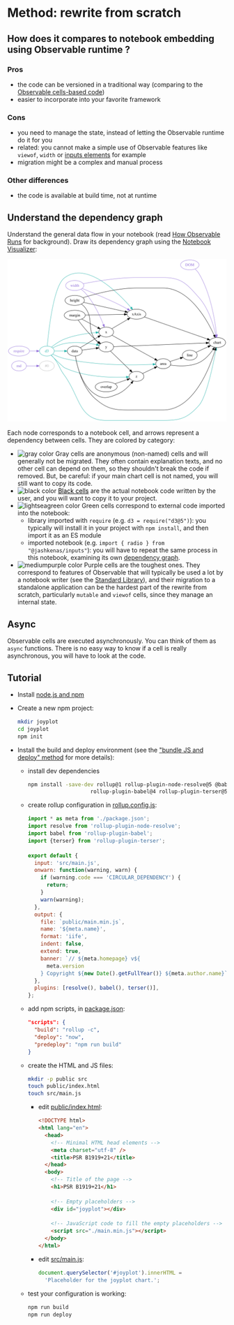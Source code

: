 # Method: rewrite from scratch

## How does it compares to notebook embedding using Observable runtime ?

### Pros

- the code can be versioned in a traditional way (comparing to the
  [Observable cells-based code](./bundle_js_and_deploy/joyplot/step6/src/notebook/@mbostock/psr-b1919-21.js))
- easier to incorporate into your favorite framework

### Cons

- you need to manage the state, instead of letting the Observable runtime do it
  for you
- related: you cannot make a simple use of Observable features like `viewof`,
  `width` or [inputs elements](https://observablehq.com/@jashkenas/inputs) for
  example
- migration might be a complex and manual process

### Other differences

- the code is available at build time, not at runtime

## Understand the dependency graph

Understand the general data flow in your notebook (read
[How Observable Runs](https://observablehq.com/@observablehq/how-observable-runs)
for background). Draw its dependency graph using the
[Notebook Visualizer](https://observablehq.com/@severo/notebook-visualizer-with-from?id=@mbostock/psr-b1919-21):

![Notebook Visualizer on @mbostock/psr-b1919-21](../assets/notebook_visualizer.svg)

Each node corresponds to a notebook cell, and arrows represent a dependency
between cells. They are colored by category:

- ![gray color](https://placehold.it/12/808080/000000?text=+) Gray cells are
  anonymous (non-named) cells and will generally not be migrated. They often
  contain explanation texts, and no other cell can depend on them, so they
  shouldn't break the code if removed. But, be careful: if your main chart cell
  is not named, you will still want to copy its code.
- ![black color](https://placehold.it/12/1b1e23/000000?text=+)
  <span style="color: black; text-decoration: underline">Black cells</span> are
  the actual notebook code written by the user, and you will want to copy it to
  your project.
- ![lightseagreen color](https://placehold.it/12/20b2aa/000000?text=+) Green
  cells correspond to external code imported into the notebook:
  - library imported with `require` (e.g. `d3 = require("d3@5")`): you typically
    will install it in your project with `npm install`, and then import it as an
    ES module
  - imported notebook (e.g. `import { radio } from "@jashkenas/inputs"`): you
    will have to repeat the same process in this notebook, examining its own
    [dependency graph](https://observablehq.com/@severo/notebook-visualizer-with-from?id=@jashkenas/inputs).
- ![mediumpurple color](https://placehold.it/12/9370db/000000?text=+) Purple
  cells are the toughest ones. They correspond to features of Observable that
  will typically be used a lot by a notebook writer (see the
  [Standard Library](https://github.com/observablehq/stdlib)), and their
  migration to a standalone application can be the hardest part of the rewrite
  from scratch, particularly `mutable` and `viewof` cells, since they manage an
  internal state.

## Async

Observable cells are executed asynchronously. You can think of them as `async`
functions. There is no easy way to know if a cell is really asynchronous, you
will have to look at the code.

## Tutorial

- Install [node.js and npm](https://nodejs.dev/how-to-install-nodejs)
- Create a new npm project:

  ```bash
  mkdir joyplot
  cd joyplot
  npm init
  ```

- Install the build and deploy environment (see the
  ["bundle JS and deploy" method](../bundle_js_and_deploy/) for more details):

  - install dev dependencies

    ```bash
    npm install -save-dev rollup@1 rollup-plugin-node-resolve@5 @babel/core@7 \
                        rollup-plugin-babel@4 rollup-plugin-terser@5 now@16
    ```

  - create rollup configuration in
    [rollup.config.js](./joyplot/rollup.config.js):

    ```js
    import * as meta from './package.json';
    import resolve from 'rollup-plugin-node-resolve';
    import babel from 'rollup-plugin-babel';
    import {terser} from 'rollup-plugin-terser';

    export default {
      input: 'src/main.js',
      onwarn: function(warning, warn) {
        if (warning.code === 'CIRCULAR_DEPENDENCY') {
          return;
        }
        warn(warning);
      },
      output: {
        file: `public/main.min.js`,
        name: '${meta.name}',
        format: 'iife',
        indent: false,
        extend: true,
        banner: `// ${meta.homepage} v${
          meta.version
        } Copyright ${new Date().getFullYear()} ${meta.author.name}`,
      },
      plugins: [resolve(), babel(), terser()],
    };
    ```

  - add npm scripts, in [package.json](./joyplot/package.json):

    ```json
    "scripts": {
      "build": "rollup -c",
      "deploy": "now",
      "predeploy": "npm run build"
    }
    ```

  - create the HTML and JS files:

    ```bash
    mkdir -p public src
    touch public/index.html
    touch src/main.js
    ```

    - edit [public/index.html](./joyplot/public/index.html):

      ```html
      <!DOCTYPE html>
      <html lang="en">
        <head>
          <!-- Minimal HTML head elements -->
          <meta charset="utf-8" />
          <title>PSR B1919+21</title>
        </head>
        <body>
          <!-- Title of the page -->
          <h1>PSR B1919+21</h1>

          <!-- Empty placeholders -->
          <div id="joyplot"></div>

          <!-- JavaScript code to fill the empty placeholders -->
          <script src="./main.min.js"></script>
        </body>
      </html>
      ```

    - edit [src/main.js](./joyplot/src/main.js):

      ```js
      document.querySelector('#joyplot').innerHTML =
        'Placeholder for the joyplot chart.';
      ```

  - test your configuration is working:

    ```bash
    npm run build
    npm run deploy
    ```

